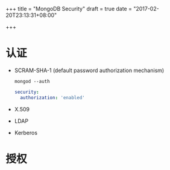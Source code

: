 +++
title = "MongoDB Security"
draft = true
date = "2017-02-20T23:13:31+08:00"

+++


# 认证

* SCRAM-SHA-1 (default password authorization mechanism)

    `mongod --auth`

    ```yaml
    security:
      authorization: 'enabled'
    ```

* X.509
* LDAP
* Kerberos

# 授权
